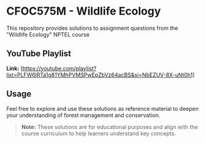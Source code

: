 # CFOC575M - Wildlife Ecology
This repository provides solutions to assignment questions from the "Wildlife Ecology" NPTEL course

## YouTube Playlist
**Link:** [https://youtube.com/playlist?list=PLFW6lRTa1g81YMhPVMSPwEpZbVz64acBS&si=NbEZUV-8X-uNt0h1]

## Usage
Feel free to explore and use these solutions as reference material to deepen your understanding of forest management and conservation.
> **Note:** These solutions are for educational purposes and align with the course curriculum to help learners understand key concepts.

